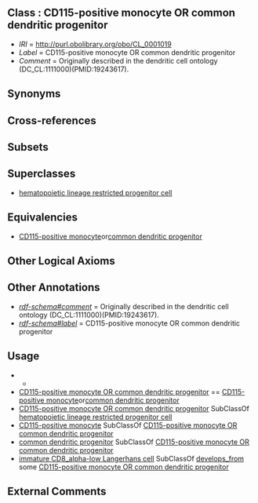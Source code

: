 
## Class : CD115-positive monocyte OR common dendritic progenitor

 * *IRI* = http://purl.obolibrary.org/obo/CL_0001019
 * *Label* = CD115-positive monocyte OR common dendritic progenitor
 * *Comment* = Originally described in the dendritic cell ontology (DC_CL:1111000)(PMID:19243617).

## Synonyms


## Cross-references


## Subsets


## Superclasses

 * [hematopoietic lineage restricted progenitor cell](../../CL/31/CL_0002031.md)

## Equivalencies

 * [CD115-positive monocyte](../../CL/22/CL_0001022.md)or[common dendritic progenitor](../../CL/29/CL_0001029.md)

## Other Logical Axioms


## Other Annotations

 * *[rdf-schema#comment](../../nt/rdf-schema#comment.md)* = Originally described in the dendritic cell ontology (DC_CL:1111000)(PMID:19243617).
 * *[rdf-schema#label](../../el/rdf-schema#label.md)* = CD115-positive monocyte OR common dendritic progenitor

## Usage

 * -
 * [CD115-positive monocyte OR common dendritic progenitor](../../CL/19/CL_0001019.md) == [CD115-positive monocyte](../../CL/22/CL_0001022.md)or[common dendritic progenitor](../../CL/29/CL_0001029.md)
 * [CD115-positive monocyte OR common dendritic progenitor](../../CL/19/CL_0001019.md) SubClassOf [hematopoietic lineage restricted progenitor cell](../../CL/31/CL_0002031.md)
 * [CD115-positive monocyte](../../CL/22/CL_0001022.md) SubClassOf [CD115-positive monocyte OR common dendritic progenitor](../../CL/19/CL_0001019.md)
 * [common dendritic progenitor](../../CL/29/CL_0001029.md) SubClassOf [CD115-positive monocyte OR common dendritic progenitor](../../CL/19/CL_0001019.md)
 * [immature CD8_alpha-low Langerhans cell](../../CL/18/CL_0001018.md) SubClassOf [develops_from](../../RO/02/RO_0002202.md) some [CD115-positive monocyte OR common dendritic progenitor](../../CL/19/CL_0001019.md)

## External Comments

